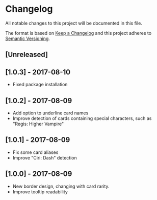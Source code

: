 # Changelog

All notable changes to this project will be documented in this file.

The format is based on [Keep a Changelog](http://keepachangelog.com/en/1.0.0/)
and this project adheres to [Semantic Versioning](http://semver.org/spec/v2.0.0.html).

## [Unreleased]

## [1.0.3] - 2017-08-10

- Fixed package installation

## [1.0.2] - 2017-08-09

- Add option to underline card names
- Improve detection of cards containing special characters, such as "Regis: Higher Vampire"

## [1.0.1] - 2017-08-09

- Fix some card aliases
- Improve "Ciri: Dash" detection

## [1.0.0] - 2017-08-09

- New border design, changing with card rarity.
- Improve tooltip readability
